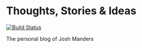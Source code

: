 # Thoughts, Stories & Ideas

[![Build Status](https://travis-ci.org/joshmanders/joshmanders.svg?branch=master)](https://travis-ci.org/joshmanders/joshmanders)

The personal blog of Josh Manders
